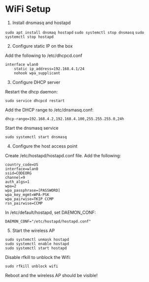 # WiFi Setup

1. Install dnsmasq and hostapd

```sudo apt install dnsmaq hostapd```
```sudo systemctl stop dnsmasq```
```sudo systemctl stop hostapd```

2. Configure static IP on the box

Add the following to /etc/dhcpcd.conf

```
interface wlan0
    static ip_address=192.168.4.1/24
    nohook wpa_supplicant
```

3. Configure DHCP server

Restart the dhcp daemon:

```sudo service dhcpcd restart```

Add the DHCP range to /etc/dnsmasq.conf:

```dhcp-range=192.168.4.2,192.168.4.100,255.255.255.0,24h```

Start the dnsmasq service

```sudo systemctl start dnsmasq```

4. Configure the host access point

Create /etc/hostapd/hostapd.conf file. Add the following:

```
country_code=US
interface=wlan0
ssid=CODEORG
channel=9
auth_algs=1
wpa=2
wpa_passphrase=[PASSWORD]
wpa_key_mgmt=WPA-PSK
wpa_pairwise=TKIP CCMP
rsn_pairwise=CCMP
```

In /etc/default/hostapd, set DAEMON_CONF:

```DAEMON_CONF="/etc/hostapd/hostapd.conf"```

5. Start the wireless AP

```
sudo systemctl unmask hostapd
sudo systemctl enable hostapd
sudo systemctl start hostapd
```

Disable rfkill to unblock the Wifi:

```sudo rfkill unblock wifi```

Reboot and the wireless AP should be visible!